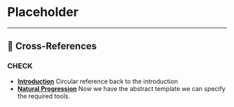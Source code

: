 # Placeholder

---

##  🔗 Cross-References

### CHECK

- [**Introduction**](./introduction.md) Circular reference back to the introduction
- [**Natural Progression**](./evolution.md) Now we have the abstract template we can specify the required tools.

